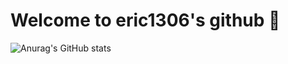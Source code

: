 # Welcome to eric1306's github 👋

![Anurag's GitHub stats](https://github-readme-stats.vercel.app/api?username=eric1306&show_icons=true&theme=radical)
